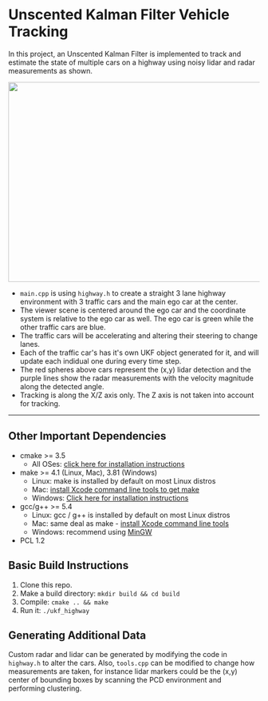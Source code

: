 # Unscented Kalman Filter Vehicle Tracking

In this project, an Unscented Kalman Filter is implemented to track and estimate the state of multiple cars on a highway using noisy lidar and radar measurements as shown.

<img src="media/ukf_highway_tracked.gif" width="700" height="400" />

* `main.cpp` is using `highway.h` to create a straight 3 lane highway environment with 3 traffic cars and the main ego car at the center.
* The viewer scene is centered around the ego car and the coordinate system is relative to the ego car as well. The ego car is green while the other traffic cars are blue.
* The traffic cars will be accelerating and altering their steering to change lanes.
* Each of the traffic car's has it's own UKF object generated for it, and will update each indidual one during every time step.
* The red spheres above cars represent the (x,y) lidar detection and the purple lines show the radar measurements with the velocity magnitude along the detected angle.
* Tracking is along the X/Z axis only. The Z axis is not taken into account for tracking.

---

## Other Important Dependencies

* cmake >= 3.5
  * All OSes: [click here for installation instructions](https://cmake.org/install/)
* make >= 4.1 (Linux, Mac), 3.81 (Windows)
  * Linux: make is installed by default on most Linux distros
  * Mac: [install Xcode command line tools to get make](https://developer.apple.com/xcode/features/)
  * Windows: [Click here for installation instructions](http://gnuwin32.sourceforge.net/packages/make.htm)
* gcc/g++ >= 5.4
  * Linux: gcc / g++ is installed by default on most Linux distros
  * Mac: same deal as make - [install Xcode command line tools](https://developer.apple.com/xcode/features/)
  * Windows: recommend using [MinGW](http://www.mingw.org/)
* PCL 1.2

## Basic Build Instructions

1. Clone this repo.
2. Make a build directory: `mkdir build && cd build`
3. Compile: `cmake .. && make`
4. Run it: `./ukf_highway`

## Generating Additional Data

Custom radar and lidar can be generated by modifying the code in `highway.h` to alter the cars. Also, `tools.cpp` can be modified to
change how measurements are taken, for instance lidar markers could be the (x,y) center of bounding boxes by scanning the PCD environment
and performing clustering.
